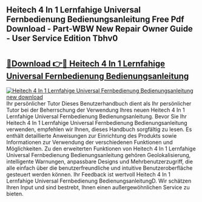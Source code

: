## Heitech 4 In 1 Lernfahige Universal Fernbedienung Bedienungsanleitung Free Pdf Download - Part-WBW New Repair Owner Guide - User Service Edition Tbhv0

# <h2><a href="http://df35eya.blite.top/?on=Heitech+4+In+1+Lernfahige+Universal+Fernbedienung+Bedienungsanleitung">🔗Download 👉🔴 Heitech 4 In 1 Lernfahige Universal Fernbedienung Bedienungsanleitung</a></h2>

[![Heitech 4 In 1 Lernfahige Universal Fernbedienung Bedienungsanleitung new download](https://i.imgur.com/lujVjoI.png)](http://df35eya.blite.top/?on=Heitech+4+In+1+Lernfahige+Universal+Fernbedienung+Bedienungsanleitung)
Ihr persönlicher Tutor Dieses Benutzerhandbuch dient als Ihr persönlicher Tutor bei der Beherrschung der Verwendung Ihres neuen Heitech 4 In 1 Lernfahige Universal Fernbedienung Bedienungsanleitung. Bevor Sie Ihr Heitech 4 In 1 Lernfahige Universal Fernbedienung Bedienungsanleitung verwenden, empfehlen wir Ihnen, dieses Handbuch sorgfältig zu lesen. Es enthält detaillierte Anweisungen zur Einrichtung des Produkts sowie Informationen zur Verwendung der verschiedenen Funktionen und Möglichkeiten. Zu den erweiterten Funktionen von Heitech 4 In 1 Lernfahige Universal Fernbedienung Bedienungsanleitung gehören Geolokalisierung, intelligente Warnungen, anpassbare Designs und Mehrbenutzerzugriff, die alle einfach über die benutzerfreundliche und intuitive Benutzeroberfläche gesteuert werden können. Ihr Feedback ist wertvoll Heitech 4 In 1 Lernfahige Universal Fernbedienung BedienungsanleitungD. Wir schätzen Ihren Input und sind bestrebt, Ihnen einen außergewöhnlichen Service zu bieten.

